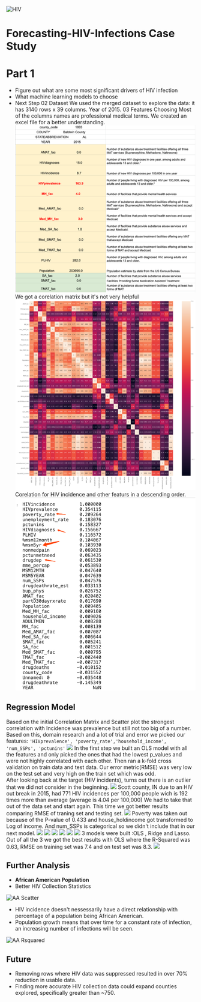 ![HIV](https://jnj-content-lab.brightspotcdn.com/dims4/default/a9f7870/2147483647/strip/true/crop/1460x675+244+171/resize/1440x666!/quality/90/?url=http%3A%2F%2Fjnj-brightspot.s3.amazonaws.com%2Ff8%2F56%2F4fbea63b4e529c48f4ed7ea9225b%2Fhiv-aids-lede-v2.png)
# Forecasting-HIV-Infections Case Study
# Part 1

* Figure out what are some most significant drivers of HIV infection 
* What machine learning models to choose
* Next Step
02 Dataset
We used the merged dataset to explore the data: it has 3140 rows x 39 columns. Year of 2015.
03 Features Choosing 
Most of the columns names are professional medical terms. We created an excel file for a better understanding.
![corre](images/excel_terms.png)
We got a corelation matrix but it's not very helpful
![excel](images/corr_matrix.png)
Corelation for HIV incidence and other featurs in a descending order. 
![rank](images/rank-m.png)






## Regression Model
Based on the initial Correlation Matrix and Scatter plot the strongest correlation with Incidence was prevalence but still not too big of a number.
Based on this, domain research and a lot of trial and error we picked our features:
```'HIVprevalence', 'poverty_rate','household_income', 'num_SSPs', 'pctunins'```
![](images/sml_corr.png)
In the first step we built an OLS model with all the features and only picked the ones that had the lowest p_values and were not highly correlated with each other.
Then ran a k-fold cross validation on train data and test data. Our error metric(RMSE) was very low on the test set and very high on the train set which was odd.  
After looking back at the target (HIV incidents), turns out there is an outlier that we did not consider in the beginning. 
![](images/outlier.png)
Scott county, IN due to an HIV out break in 2015, had 771 HIV incidences per 100,000 people wich is 192 times more than average (average is 4.04 per 100,000)
We had to take that out of the data set and start again.
This time we got better results comparing RMSE of traning set and testing set.
![](images/R-Squared.png)
Poverty was taken out because of the P-value of 0.433 and house_holdincome got transformed to Log of income. And num_SSPs is categorical so we didn't include that in our next model. 
![](images/num_SSPs.png)
![](images/ssps_dist.png)
![](images/income.png)
![](images/house.png)
![](images/logincome.png)
![](images/log_dist.png)
3 models were built :OLS , Ridge and Lasso.
Out of all the 3 we got the best results with OLS where the R-Squared was 0.63, RMSE on training set was 7.4 and on test set was 8.3.
![](images/rsqred_f.png)








## Further Analysis

- **African American Population**
- Better HIV Collection Statistics

![AA Scatter](images/AA_chart.png)

- HIV incidence doesn't nessessarily have a direct relationship with percentage of a population being African American.
- Population growth means that over time for a constant rate of infection, an increasing number of infections will be seen.

![AA Rsquared](images/OLS_AA.png)

## Future
- Removing rows where HIV data was suppressed resulted in over 70% reduction in usable data.
- Finding more accurate HIV collection data could expand counties explored, specifically greater than ~750.

